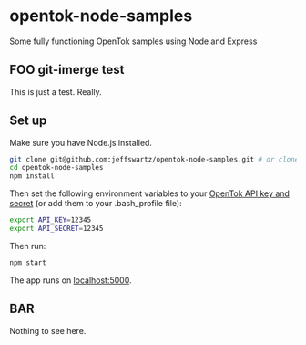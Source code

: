 # opentok-node-samples
Some fully functioning OpenTok samples using Node and Express

## FOO git-imerge test

This is just a test. Really.

## Set up

Make sure you have Node.js installed.

```sh
git clone git@github.com:jeffswartz/opentok-node-samples.git # or clone your own fork
cd opentok-node-samples
npm install
```

Then set the following environment variables to your
[OpenTok API key and secret](https://dashboard.tokbox.com/)
(or add them to your .bash_profile file):

```sh
export API_KEY=12345
export API_SECRET=12345
```
Then run:

```sh
npm start
```

The app runs on [localhost:5000](http://localhost:5000/).

## BAR

Nothing to see here.